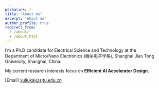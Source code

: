 ```yaml
---
permalink: /
title: "About me"
excerpt: "About me"
author_profile: true
redirect_from: 
  - /about/
  - /about.html
---
```


I’m a Ph.D candidate for Electrical Science and Technology at the Department of Micro/Nano Electronics (微纳电子学系), Shanghai Jiao Tong University, Shanghai, China.

My current research interests focus on **Efficient AI Accelerator Design**.

[Email] xuliukai@sjtu.edu.cn
